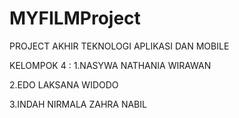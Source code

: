 # MYFILMProject

PROJECT AKHIR TEKNOLOGI APLIKASI DAN MOBILE

KELOMPOK 4 :
1.NASYWA NATHANIA WIRAWAN

2.EDO LAKSANA WIDODO

3.INDAH NIRMALA ZAHRA NABIL
